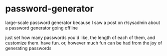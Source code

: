 # password-generator
large-scale password generator because I saw a post on r/sysadmin about a password generator going offline

just set how many passwords you'd like, the length of each of them, and customize them.
have fun. or, however much fun can be had from the joy of generating passwords
